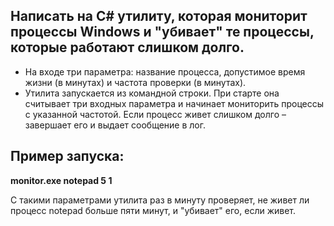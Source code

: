 ## Написать на C# утилиту, которая мониторит процессы Windows и "убивает" те процессы, которые работают слишком долго.

- На входе три параметра: название процесса, допустимое время жизни (в минутах) и частота проверки (в минутах).
- Утилита запускается из командной строки. При старте она считывает три входных параметра и начинает мониторить процессы с указанной частотой. Если процесс живет слишком долго – завершает его и выдает сообщение в лог.

## Пример запуска:
**monitor.exe notepad 5 1**


С такими параметрами утилита раз в минуту проверяет, не живет ли процесс notepad больше пяти минут, и "убивает" его, если живет.
